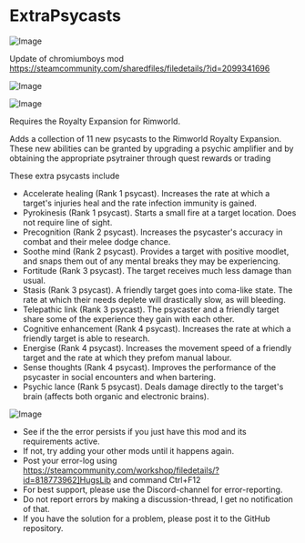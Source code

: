 # ExtraPsycasts

![Image](https://i.imgur.com/buuPQel.png)

Update of chromiumboys mod
https://steamcommunity.com/sharedfiles/filedetails/?id=2099341696

![Image](https://i.imgur.com/pufA0kM.png)

	
![Image](https://i.imgur.com/Z4GOv8H.png)

Requires the Royalty Expansion for Rimworld.

Adds a collection of 11 new psycasts to the Rimworld Royalty Expansion. These new abilities can be granted by upgrading a psychic amplifier and by obtaining the appropriate psytrainer through quest rewards or trading

These extra psycasts include

- Accelerate healing (Rank 1 psycast). Increases the rate at which a target's injuries heal and the rate infection immunity is gained.
- Pyrokinesis (Rank 1 psycast). Starts a small fire at a target location. Does not require line of sight.
- Precognition (Rank 2 psycast). Increases the psycaster's accuracy in combat and their melee dodge chance.
- Soothe mind (Rank 2 psycast). Provides a target with positive moodlet, and snaps them out of any mental breaks they may be experiencing.
- Fortitude (Rank 3 psycast). The target receives much less damage than usual.
- Stasis (Rank 3 psycast). A friendly target goes into coma-like state. The rate at which their needs deplete will drastically slow, as will bleeding.
- Telepathic link (Rank 3 psycast). The psycaster and a friendly target share some of the experience they gain with each other.
- Cognitive enhancement (Rank 4 psycast). Increases the rate at which a friendly target is able to research.
- Energise (Rank 4 psycast). Increases the movement speed of a friendly target and the rate at which they prefom manual labour.
- Sense thoughts (Rank 4 psycast). Improves the performance of the psycaster in social encounters and when bartering.
- Psychic lance (Rank 5 psycast). Deals damage directly to the target's brain (affects both organic and electronic brains).

![Image](https://i.imgur.com/PwoNOj4.png)



-  See if the the error persists if you just have this mod and its requirements active.
-  If not, try adding your other mods until it happens again.
-  Post your error-log using https://steamcommunity.com/workshop/filedetails/?id=818773962]HugsLib and command Ctrl+F12
-  For best support, please use the Discord-channel for error-reporting.
-  Do not report errors by making a discussion-thread, I get no notification of that.
-  If you have the solution for a problem, please post it to the GitHub repository.




